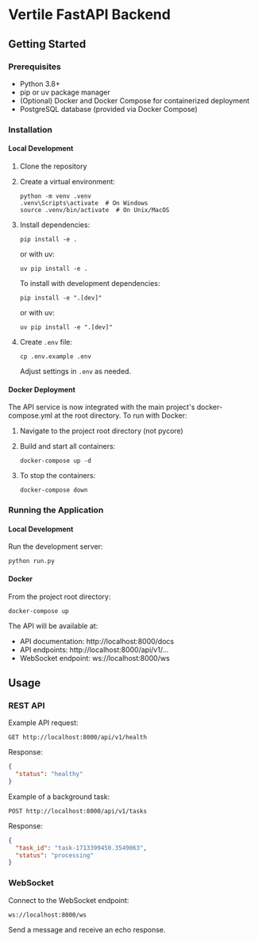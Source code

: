 # Vertile FastAPI Backend

## Getting Started

### Prerequisites

- Python 3.8+
- pip or uv package manager
- (Optional) Docker and Docker Compose for containerized deployment
- PostgreSQL database (provided via Docker Compose)

### Installation

#### Local Development

1. Clone the repository
2. Create a virtual environment:
   ```
   python -m venv .venv
   .venv\Scripts\activate  # On Windows
   source .venv/bin/activate  # On Unix/MacOS
   ```
3. Install dependencies:

   ```
   pip install -e .
   ```

   or with uv:

   ```
   uv pip install -e .
   ```

   To install with development dependencies:

   ```
   pip install -e ".[dev]"
   ```

   or with uv:

   ```
   uv pip install -e ".[dev]"
   ```

4. Create `.env` file:
   ```
   cp .env.example .env
   ```
   Adjust settings in `.env` as needed.

#### Docker Deployment

The API service is now integrated with the main project's docker-compose.yml at the root directory. To run with Docker:

1. Navigate to the project root directory (not pycore)

2. Build and start all containers:

   ```
   docker-compose up -d
   ```

3. To stop the containers:
   ```
   docker-compose down
   ```

### Running the Application

#### Local Development

Run the development server:

```
python run.py
```

#### Docker

From the project root directory:

```
docker-compose up
```

The API will be available at:

- API documentation: http://localhost:8000/docs
- API endpoints: http://localhost:8000/api/v1/...
- WebSocket endpoint: ws://localhost:8000/ws

## Usage

### REST API

Example API request:

```
GET http://localhost:8000/api/v1/health
```

Response:

```json
{
  "status": "healthy"
}
```

Example of a background task:

```
POST http://localhost:8000/api/v1/tasks
```

Response:

```json
{
  "task_id": "task-1713399450.3549063",
  "status": "processing"
}
```

### WebSocket

Connect to the WebSocket endpoint:

```
ws://localhost:8000/ws
```

Send a message and receive an echo response.
